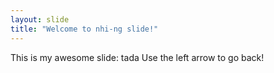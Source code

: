 ```yaml
---
layout: slide
title: "Welcome to nhi-ng slide!"
---
```

This is my awesome slide: tada 
Use the left arrow to go back!
